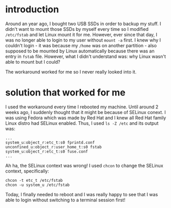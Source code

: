 # introduction

Around an year ago, I bought two USB SSDs in order to backup my stuff. I didn't want to mount those SSDs by myself every time so I modified `/etc/fstab` and let Linux mount it for me. However, ever since that day, I was no longer able to login to my user without `mount -a` first. I knew why I couldn't login - it was because my `/home` was on another partition - also supposed to be mounted by Linux automatically because there was an entry in `fstab` file. However, what I didn't understand was: why Linux wasn't able to mount but I could?

The workaround worked for me so I never really looked into it.

# solution that worked for me

I used the workaround every time I rebooted my machine. Until around 2 weeks ago, I suddenly thought that it might be because of SELinux conext. I was using Fedora which was made by Red Hat and I knew all Red Hat family Linux distro had SELinux enabled. Thus, I used `ls -Z /etc` and its output was:

```
...
system_u:object_r:etc_t:s0 fprintd.conf
unconfined_u:object_r:user_home_t:s0 fstab
system_u:object_r:etc_t:s0 fuse.conf
...
```

Ah ha, the SELinux context was wrong! I used `chcon` to change the SELinux context, specifically:

```
chcon -t etc_t /etc/fstab 
chcon -u system_u /etc/fstab 
```

Today, I finally needed to reboot and I was really happy to see that I was able to login without switching to a terminal session first!
